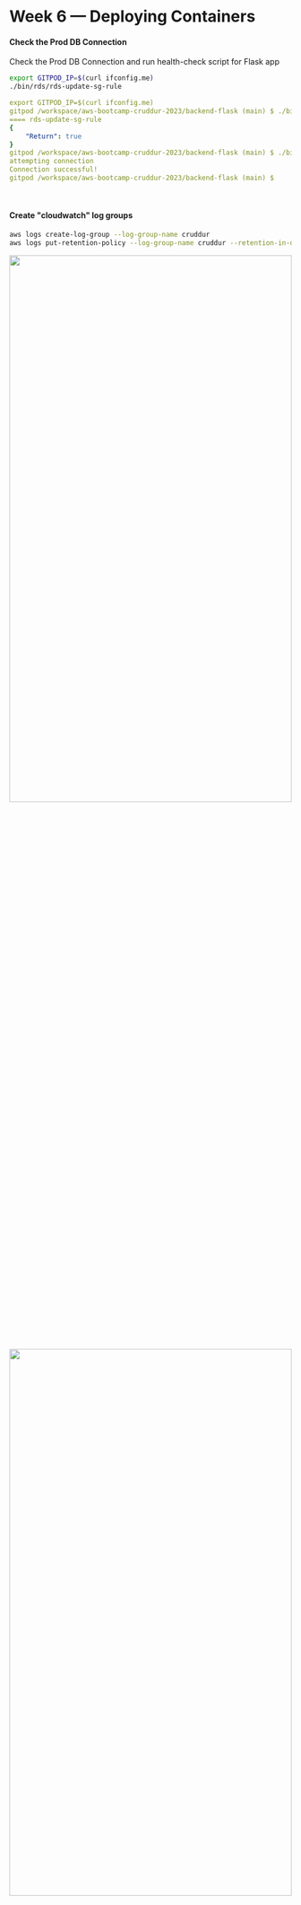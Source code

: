 # Week 6 — Deploying Containers

#### Check the Prod DB Connection

Check the Prod DB Connection and run health-check script for Flask app

```sh
export GITPOD_IP=$(curl ifconfig.me)
./bin/rds/rds-update-sg-rule 
```
```yaml
export GITPOD_IP=$(curl ifconfig.me)
gitpod /workspace/aws-bootcamp-cruddur-2023/backend-flask (main) $ ./bin/rds/rds-update-sg-rule 
==== rds-update-sg-rule
{
    "Return": true
}
gitpod /workspace/aws-bootcamp-cruddur-2023/backend-flask (main) $ ./bin/db/test 
attempting connection
Connection successful!
gitpod /workspace/aws-bootcamp-cruddur-2023/backend-flask (main) $ 
```
</br>

#### Create "cloudwatch" log groups

```sh
aws logs create-log-group --log-group-name cruddur
aws logs put-retention-policy --log-group-name cruddur --retention-in-days 1
```
<img src="./Images/Week-06/Cloud-watch.jpg"  width="100%" height="50%">

<img src="./Images/Week-06/Cloud-watch-2.jpg"  width="100%" height="50%">

### Create NameSpace is "AWS Cloud Map"

<img src="./Images/Week-06/AWS_Cloud_Map_NameSpace_1.jpg"  width="100%" height="50%">

<img src="./Images/Week-06/AWS_Cloud_Map_NameSpace_2.jpg"  width="100%" height="50%">


### Create ECS Cluster

```sh
aws ecs create-cluster \
--cluster-name cruddur \
--service-connect-defaults namespace=cruddur
```

<img src="./Images/Week-06/ECS_Cluster_1.jpg"  width="100%" height="50%">

</br>
</br>

<img src="./Images/Week-06/ECS_NameSpace.jpg"  width="100%" height="30%">


#### Create Docker Images and Push to ECR
 1. Base Image for Python
 2. Backend Image
 3. Frontend image

#### 1. Base Image of Python

```sh
aws ecr create-repository \
  --repository-name cruddur-python \
  --image-tag-mutability MUTABLE
```

```yaml
gitpod /workspace/aws-bootcamp-cruddur-2023 (main) $ aws ecr create-repository \
>   --repository-name cruddur-python \
>   --image-tag-mutability MUTABLE
{
    "repository": {
        "repositoryArn": "arn:aws:ecr:ap-south-1:675982193808:repository/cruddur-python",
        "registryId": "675982193808",
        "repositoryName": "cruddur-python",
        "repositoryUri": "675982193808.dkr.ecr.ap-south-1.amazonaws.com/cruddur-python",
        "createdAt": "2023-04-01T00:41:07+00:00",
        "imageTagMutability": "MUTABLE",
        "imageScanningConfiguration": {
            "scanOnPush": false
        },
        "encryptionConfiguration": {
            "encryptionType": "AES256"
        }
    }
}
```


#### To Connect ECR and docker login

```sh 
aws ecr get-login-password --region $AWS_DEFAULT_REGION | docker login --username AWS --password-stdin "$AWS_ACCOUNT_ID.dkr.ecr.$AWS_DEFAULT_REGION.amazonaws.com"
```

```sh
$ aws ecr get-login-password --region $AWS_DEFAULT_REGION | docker login --username AWS --password-stdin "$AWS_ACCOUNT_ID.dkr.ecr.$AWS_DEFAULT_REGION.amazonaws.com"
WARNING! Your password will be stored unencrypted in /home/gitpod/.docker/config.json.
Configure a credential helper to remove this warning. See
https://docs.docker.com/engine/reference/commandline/login/#credentials-store

Login Succeeded
$ 
```

Update the ECR path to Variable 'ECR_PYTHON_URL`

```sh
export ECR_PYTHON_URL="$AWS_ACCOUNT_ID.dkr.ecr.$AWS_DEFAULT_REGION.amazonaws.com/cruddur-python"
echo $ECR_PYTHON_URL
675982193808.dkr.ecr.ap-south-1.amazonaws.com/cruddur-python
```

#### Pull the Image 

Pull the Python Image in the Gitpod

```sh
docker pull python:3.10-slim-buster
```
#### Tag the Image
```sh
docker tag python:3.10-slim-buster $ECR_PYTHON_URL:3.10-slim-buster
```
```yaml
docker images | grep -i 3.10-slim-buster
675982193808.dkr.ecr.ap-south-1.amazonaws.com/cruddur-python   3.10-slim-buster   a8bd408e774a   8 days ago       118MB
python   3.10-slim-buster   a8bd408e774a   8 days ago       118MB
```

#### Push the Image to ECR

Push the Image to AWS ECR
```sh
docker push $ECR_PYTHON_URL:3.10-slim-buster
```
```yaml
$ docker push $ECR_PYTHON_URL:3.10-slim-buster
The push refers to repository [675982193808.dkr.ecr.ap-south-1.amazonaws.com/cruddur-python]
128cd062b35d: Pushed 
44ae7921fd10: Pushed 
075372db15c2: Pushed 
d1a969d0e2e5: Pushed 
c9182c130984: Pushed 
3.10-slim-buster: digest: sha256:31827b60ef2becea7b6b017f309c57062f7b3f37ad309eb57e9ed20411690c01 size: 1370
```
<img src="./Images/Week-06/create_repository_1.jpg"  width="100%" height="50%">


<img src="./Images/Week-06/create_repository_python_image.jpg"  width="100%" height="50%">

#### Remove image from local 

Remove image from Gitpod 

```sh
docker image rm $ECR_PYTHON_URL:3.10-slim-buster
```

```yaml
docker image rm $ECR_PYTHON_URL:3.10-slim-buster
Untagged: 675982193808.dkr.ecr.ap-south-1.amazonaws.com/cruddur-python:3.10-slim-buster
Untagged: 675982193808.dkr.ecr.ap-south-1.amazonaws.com/cruddur-python@sha256:31827b60ef2becea7b6b017f309c57062f7b3f37ad309eb57e9ed20411690c01
```
```sh
 docker images | grep -i 3.10-slim-buster
python    3.10-slim-buster   a8bd408e774a   9 days ago       118MB
```

#### docker-compose up

Start the all Containers in Docker-Compose File and check the backend container Health check

```sh
curl https://4567-ganeshpondy-awsbootcamp-kff269iaaag.ws-us93.gitpod.io/api/health-check
{
  "success": true
}
```

<img src="./Images/Week-06/Backend_Health_check.jpg"  width="100%" height="30%">

#### Create Backend repo & tag & Push the code to ECR
```sh
aws ecr create-repository \
  --repository-name backend-flask \
  --image-tag-mutability MUTABLE

export ECR_BACKEND_FLASK_URL="$AWS_ACCOUNT_ID.dkr.ecr.$AWS_DEFAULT_REGION.amazonaws.com/backend-flask"
echo $ECR_BACKEND_FLASK_URL

docker build -t backend-flask .

docker tag backend-flask:latest $ECR_BACKEND_FLASK_URL:latest

docker push $ECR_BACKEND_FLASK_URL:latest
```

<img src="./Images/Week-06/create_repository_backend_image.jpg"  width="100%" height="50%">

----

Updated TimeZone Steps for Timezones for ISO 8601

----

### Update the variables in "Parameter store"

Update the variables in the "AWS Systems Manager Parameter Store"

```sh
aws ssm put-parameter --type "SecureString" --name "/cruddur/backend-flask/AWS_ACCESS_KEY_ID" --value $AWS_ACCESS_KEY_ID
aws ssm put-parameter --type "SecureString" --name "/cruddur/backend-flask/AWS_SECRET_ACCESS_KEY" --value $AWS_SECRET_ACCESS_KEY
aws ssm put-parameter --type "SecureString" --name "/cruddur/backend-flask/CONNECTION_URL" --value $PROD_CONNECTION_URL
aws ssm put-parameter --type "SecureString" --name "/cruddur/backend-flask/ROLLBAR_ACCESS_TOKEN" --value $ROLLBAR_ACCESS_TOKEN
aws ssm put-parameter --type "SecureString" --name "/cruddur/backend-flask/OTEL_EXPORTER_OTLP_HEADERS" --value "x-honeycomb-team=$HONEYCOMB_API_KEY"
```

```yaml
$ aws ssm put-parameter --type "SecureString" --name "/cruddur/backend-flask/AWS_ACCESS_KEY_ID" --value $AWS_ACCESS_KEY_ID
{
    "Version": 1,
    "Tier": "Standard"
}
$ aws ssm put-parameter --type "SecureString" --name "/cruddur/backend-flask/AWS_SECRET_ACCESS_KEY" --value $AWS_SECRET_ACCESS_KEY
{
    "Version": 1,
    "Tier": "Standard"
}
$ aws ssm put-parameter --type "SecureString" --name "/cruddur/backend-flask/CONNECTION_URL" --value $PROD_CONNECTION_URL
{
    "Version": 1,
    "Tier": "Standard"
}
$ aws ssm put-parameter --type "SecureString" --name "/cruddur/backend-flask/ROLLBAR_ACCESS_TOKEN" --value $ROLLBAR_ACCESS_TOKEN
{
    "Version": 1,
    "Tier": "Standard"
}
$ aws ssm put-parameter --type "SecureString" --name "/cruddur/backend-flask/OTEL_EXPORTER_OTLP_HEADERS" --value "x-honeycomb-team=$HONEYCOMB_API_KEY"
{
    "Version": 1,
    "Tier": "Standard"
}
$ 
```
<img src="./Images/Week-06/parameter_store_1.jpg"  width="100%" height="50%">


<img src="./Images/Week-06/parameter_store_2.jpg"  width="100%" height="50%">

---

## Create IAM Role

Follow the below Steps to Create IAM Role and 

<img src="./Images/Week-06/IAM_Role_Create_1.jpg" width="100%" height="100%">

</br>
</br>

<img src="./Images/Week-06/IAM_Role_Create_2.jpg" width="100%" height="100%">

</br>

<img src="./Images/Week-06/IAM_Role_Create_3.jpg" width="100%" height="100%">

</br>

<img src="./Images/Week-06/IAM_Role_Create_4.jpg" width="100%" height="100%">

</br>


<img src="./Images/Week-06/IAM_Role_Create_5.jpg" width="100%" height="100%">


</br>

<img src="./Images/Week-06/IAM_Role_Create_64.jpg" width="100%" height="100%">

</br>

```yaml
aws iam list-roles | grep -i RoleName
            "RoleName": "AWSServiceRoleForCloudTrail",
            "RoleName": "AWSServiceRoleForECS",
            "RoleName": "AWSServiceRoleForOrganizations",
            "RoleName": "AWSServiceRoleForRDS",
            "RoleName": "AWSServiceRoleForSupport",
            "RoleName": "AWSServiceRoleForTrustedAdvisor",
            "RoleName": "cruddur-messaging-stream-role-av7c98wm",
            "RoleName": "cruddur-post-confirrmation-role-vjkdg0y7",
```

#### Create TaskRole

<img src="./Images/Week-06/IAM_Role_TaskRole_1.jpg" width="100%" height="100%">


</br>

<img src="./Images/Week-06/IAM_Role_TaskRole_2.jpg" width="100%" height="100%">

</br>

```sh
aws iam attach-role-policy --policy-arn arn:aws:iam::aws:policy/CloudWatchFullAccess --role-name CruddurTaskRole
aws iam attach-role-policy --policy-arn arn:aws:iam::aws:policy/AWSXRayDaemonWriteAccess --role-name CruddurTaskRole
```

---

## Create Task Definitions

#### Register Task Defintion

```sh
aws ecs register-task-definition --cli-input-json file://aws/task-definitions/backend-flask.json
```


<img src="./Images/Week-06/Task_Defintion_BE_1.jpg" width="100%" height="100%">


</br>

<img src="./Images/Week-06/Task_Defintion_BE_2.jpg" width="100%" height="100%">


</br>

<img src="./Images/Week-06/Task_Defintion_BE_3.jpg" width="100%" height="100%">


</br>

<img src="./Images/Week-06/Task_Defintion_BE_4.jpg" width="100%" height="100%">


</br>

<img src="./Images/Week-06/Task_Defintion_BE_6.jpg" width="100%" height="100%">


</br>

<img src="./Images/Week-06/Task_Defintion_BE_5.jpg" width="100%" height="100%">

---

### Create Security Group

To Get DEFAULT_VPC_ID Value
```sh
export DEFAULT_VPC_ID=$(aws ec2 describe-vpcs \
--filters "Name=isDefault, Values=true" \
--query "Vpcs[0].VpcId" \
--output text)
echo $DEFAULT_VPC_ID
```

To Get DEFAULT_SUBNET_IDS Value
```sh
export DEFAULT_SUBNET_IDS=$(aws ec2 describe-subnets  \
 --filters Name=vpc-id,Values=$DEFAULT_VPC_ID \
 --query 'Subnets[*].SubnetId' \
 --output json | jq -r 'join(",")')
echo $DEFAULT_SUBNET_IDS	
```
```sh
export CRUD_SERVICE_SG=$(aws ec2 create-security-group \
  --group-name "crud-srv-sg" \
  --description "Security group for Cruddur services on ECS" \
  --vpc-id $DEFAULT_VPC_ID \
  --query "GroupId" --output text)
echo $CRUD_SERVICE_SG
```
```sh
aws ec2 authorize-security-group-ingress \
  --group-id $CRUD_SERVICE_SG \
  --protocol tcp \
  --port 80 \
  --cidr 0.0.0.0/0
```

---

## Create Service for BackEnd Container

```sh
aws ecs create-service --cli-input-json file://aws/json/service-backend-flask.json
```

Follow the below Steps:

<img src="./Images/Week-06/Create_ECS_BE_1.jpg" width="100%" height="50%">

</br>
</br>


<img src="./Images/Week-06/Create_ECS_BE_2.jpg" width="100%" height="50%">

</br>
</br>


<img src="./Images/Week-06/Create_ECS_BE_3.jpg" width="100%" height="50%">

</br>
</br>


<img src="./Images/Week-06/Create_ECS_BE_4.jpg" width="100%" height="50%">

</br>
</br>


<img src="./Images/Week-06/Create_ECS_BE_1.1.jpg" width="100%" height="50%">

</br>
</br>


<img src="./Images/Week-06/Create_ECS_BE_1.2.jpg" width="100%" height="50%">

</br>
</br>

---


<img src="./Images/Week-06/ECS_CLI.JPG" width="100%" height="50%">

</br>
</br>


<img src="./Images/Week-06/update_ECS_BE_ServiceConnect_1.JPG" width="100%" height="50%">

</br>
</br>


<img src="./Images/Week-06/update_ECS_BE_ServiceConnect_2.JPG" width="100%" height="50%">

</br>
</br>


<img src="./Images/Week-06/ECS_BK_Health_Check.JPG" width="50%" height="20%">

</br>
</br>

---

1. Create Load balancers (ALB)
2. create new SG for ALB
1. Create new target Group
1. Update ALB Details in ./json/service-backend-flask.json


<img src="./Images/Week-06/Target_Group_BK_2.JPG" width="100%" height="50%">

</br>
</br>


<img src="./Images/Week-06/Target_Group_BK_3.JPG" width="100%" height="50%">

</br>
</br>

---

## Connect the Container

Install the Session Manager plugin on Ubuntu

```yaml
curl "https://s3.amazonaws.com/session-manager-downloads/plugin/latest/ubuntu_64bit/session-manager-plugin.deb" -o "session-manager-plugin.deb"
sudo dpkg -i session-manager-plugin.deb
session-manager-plugin
```

Connect to the container

```sh
aws ecs execute-command  \
--region $AWS_DEFAULT_REGION \
--cluster cruddur \
--task 1ce27d0e58214be78c4ddc311bccba16 \
--container backend-flask \
--command "/bin/bash" \
--interactive
```

---

<img src="./Images/Week-06/ALB_1.JPG" width="100%" height="50%">
</br>
</br>


<img src="./Images/Week-06/ALB_2.JPG" width="100%" height="50%">
</br>
</br>


<img src="./Images/Week-06/ALB_3.JPG" width="100%" height="50%">
</br>
</br>


<img src="./Images/Week-06/ALB_4.JPG" width="100%" height="50%">
</br>
</br>


<img src="./Images/Week-06/ALB_5.JPG" width="100%" height="50%">
</br>
</br>


<img src="./Images/Week-06/ALB_6.JPG" width="100%" height="50%">
</br>
</br>


<img src="./Images/Week-06/ECS_BK_ALB_1.JPG" width="100%" height="50%">
</br>
</br>


<img src="./Images/Week-06/ECS_BK_ALB_Health_Check.JPG" width="100%" height="50%">
</br>
</br>

---
---

## Frontend

### Create "Dockerfile.prod"

Create Multi-Stage Docker Image for Frontend

Create "nginx.conf" for reverse proxy

Find the `Dockerfile.prod`:

```docker
# Base Image ~~~~~~~~~~~~~~~~~~~~~~~~~~~~~~~~~~
FROM node:16.18 AS build

ARG REACT_APP_BACKEND_URL
ARG REACT_APP_AWS_PROJECT_REGION
ARG REACT_APP_AWS_COGNITO_REGION
ARG REACT_APP_AWS_USER_POOLS_ID
ARG REACT_APP_CLIENT_ID

ENV REACT_APP_BACKEND_URL=$REACT_APP_BACKEND_URL
ENV REACT_APP_AWS_PROJECT_REGION=$REACT_APP_AWS_PROJECT_REGION
ENV REACT_APP_AWS_COGNITO_REGION=$REACT_APP_AWS_COGNITO_REGION
ENV REACT_APP_AWS_USER_POOLS_ID=$REACT_APP_AWS_USER_POOLS_ID
ENV REACT_APP_CLIENT_ID=$REACT_APP_CLIENT_ID

COPY . ./frontend-react-js
WORKDIR /frontend-react-js
RUN npm install
RUN npm run build

# New Base Image ~~~~~~~~~~~~~~~~~~~~~~~~~~~~~~
FROM nginx:1.23.3-alpine

# --from build is coming from the Base Image
COPY --from=build /frontend-react-js/build /usr/share/nginx/html
COPY --from=build /frontend-react-js/nginx.conf /etc/nginx/nginx.conf

EXPOSE 3000
```

### run npm run build from frontend-react-js 

run `npm run build` from `/workspace/aws-bootcamp-cruddur-2023/frontend-react-js` path
```yaml
gitpod /workspace/aws-bootcamp-cruddur-2023/frontend-react-js (main) $ npm run build

> frontend@0.1.0 build
> react-scripts build

Creating an optimized production build...
Compiled with warnings.
Warning
(4:3) autoprefixer: start value has mixed support, consider using flex-start instead
Warning
(3:3) autoprefixer: start value has mixed support, consider using flex-start instead
Warning
(3:3) autoprefixer: start value has mixed support, consider using flex-start instead
...
...
...
The project was built assuming it is hosted at /.
You can control this with the homepage field in your package.json.
The build folder is ready to be deployed.
You may serve it with a static server:
  npm install -g serve
  serve -s build
Find out more about deployment here:
  https://cra.link/deployment
$ 
```


### Create Frontend ECR Repo
```sh
aws ecr create-repository \
  --repository-name frontend-react-js \
  --image-tag-mutability MUTABLE
```

### Build Container Image

Copy the values from docker-compose file

```yaml

cd frontend-react-js/

docker build \
--build-arg REACT_APP_BACKEND_URL="https://4567-$GITPOD_WORKSPACE_ID.$GITPOD_WORKSPACE_CLUSTER_HOST" \
--build-arg REACT_APP_AWS_PROJECT_REGION="$AWS_DEFAULT_REGION" \
--build-arg REACT_APP_AWS_COGNITO_REGION="$AWS_DEFAULT_REGION" \
--build-arg REACT_APP_AWS_USER_POOLS_ID="ap-south-1_<id>" \
--build-arg REACT_APP_CLIENT_ID="<id>" \
-t frontend-react-js \
-f Dockerfile.prod \
.
```

### Login to ECR

Set ECR URL

```sh
export ECR_FRONTEND_REACT_URL="$AWS_ACCOUNT_ID.dkr.ecr.$AWS_DEFAULT_REGION.amazonaws.com/frontend-react-js"
echo $ECR_FRONTEND_REACT_URL
```
Command Login to ECR

```sh
aws ecr get-login-password --region $AWS_DEFAULT_REGION | docker login --username AWS --password-stdin "$AWS_ACCOUNT_ID.dkr.ecr.$AWS_DEFAULT_REGION.amazonaws.com"
```

### Tag Image
```docker
docker tag frontend-react-js:latest $ECR_FRONTEND_REACT_URL:latest
```
```docker
 $ docker images
REPOSITORY                                                        TAG             IMAGE ID       CREATED         SIZE
675982193808.dkr.ecr.ap-south-1.amazonaws.com/frontend-react-js   latest          237046f41e18   6 minutes ago   44.3MB
frontend-react-js                                                 latest          237046f41e18   6 minutes ago   44.3MB
<none>                                                            <none>          02436892972d   6 minutes ago   1.48GB
nginx                                                             1.23.3-alpine   2bc7edbc3cf2   7 weeks ago     40.7MB
node                                                              16.18           993a4cf9c1e8   3 months ago    910MB
gitpod /workspace/aws-bootcamp-cruddur-2023/frontend-react-js (main) $ 
```
### Push Image

`docker push $ECR_FRONTEND_REACT_URL:latest`


### now docker build with ALB name, TAG & Push
docker build with ALB name

```sh
docker build \
--build-arg REACT_APP_BACKEND_URL="http://cruddur-alb-1052589347.ap-south-1.elb.amazonaws.com:4567" \
--build-arg REACT_APP_AWS_PROJECT_REGION="$AWS_DEFAULT_REGION" \
--build-arg REACT_APP_AWS_COGNITO_REGION="$AWS_DEFAULT_REGION" \
--build-arg REACT_APP_AWS_USER_POOLS_ID="ap-south-1_JGksCajSg" \
--build-arg REACT_APP_CLIENT_ID="4dlftmcggiquv257bef7tvm55b" \
-t frontend-react-js \
-f Dockerfile.prod \
.
```
```sh
export ECR_FRONTEND_REACT_URL="$AWS_ACCOUNT_ID.dkr.ecr.$AWS_DEFAULT_REGION.amazonaws.com/frontend-react-js"
echo $ECR_FRONTEND_REACT_URL
```
```sh
docker tag frontend-react-js:latest $ECR_FRONTEND_REACT_URL:latest
docker push $ECR_FRONTEND_REACT_URL:latest
```
### Register Task Defintions

`aws ecs register-task-definition --cli-input-json file://aws/task-definitions/frontend-react-js.json
`

### Create Frontend Services

`aws ecs create-service --cli-input-json file://aws/json/service-frontend-react-js.json`

### Connect to container using task id

./bin/ecs/connect-to-service 

```sh
#! /usr/bin/bash
if [ -z "$1" ]; then
  echo "No TASK_ID argument supplied eg ./bin/ecs/connect-to-service 99b2f8953616495e99545e5a6066fbb5d backend-flask"
  exit 1
fi
TASK_ID=$1

if [ -z "$2" ]; then
  echo "No CONTAINER_NAME argument supplied eg ./bin/ecs/connect-to-service 99b2f8953616495e99545e5a6066fbb5d backend-flask"
  exit 1
fi
CONTAINER_NAME=$2

echo "TASK ID : $TASK_ID"
echo "Container Name: $CONTAINER_NAME"

aws ecs execute-command  \
--region $AWS_DEFAULT_REGION \
--cluster cruddur \
--task $TASK_ID \
--container $CONTAINER_NAME \
--command "/bin/sh" \
--interactive

```
`./bin/ecs/connect-to-service 2dafab2af30445a2a75f8cb8041ec56a frontend-react-js
`

Attach Shell to the Container

```sh
gitpod /workspace/aws-bootcamp-cruddur-2023/backend-flask (main) $ ./bin/ecs/connect-to-service 2dafab2af30445a2a75f8cb8041ec56a frontend-react-js
TASK ID : 2dafab2af30445a2a75f8cb8041ec56a
Container Name: frontend-react-js

The Session Manager plugin was installed successfully. Use the AWS CLI to start a session.


Starting session with SessionId: ecs-execute-command-04336592d421fc8b0
/ # 
/ # 
```

<img src="./Images/Week-06/ECR_FR_1.JPG" width="100%" height="50%">
</br>
</br>


<img src="./Images/Week-06/Front_End_Image_Size.JPG" width="70%" height="30%">
</br>
</br>


<img src="./Images/Week-06/ECR_FR_Push.JPG" width="100%" height="50%">
</br>
</br>


<img src="./Images/Week-06/Error_ECS_1_Solution.JPG" width="100%" height="50%">
</br>
</br>


<img src="./Images/Week-06/ECS_FR_ALB_1.JPG" width="100%" height="50%">
</br>
</br>


<img src="./Images/Week-06/ECS_FR_ALB_2.JPG" width="100%" height="50%">
</br>
</br>


<img src="./Images/Week-06/ECS_FR_ALB_3.JPG" width="100%" height="50%">
</br>
</br>


<img src="./Images/Week-06/ECS_FR_ALB_4.JPG" width="100%" height="50%">
</br>
</br>

#### Connect with ALB DNS Name

<img src="./Images/Week-06/ECS_FR_ALB_5.JPG" width="100%" height="50%">
</br>
</br>

----

## Route53
### Domain Name:	ganeshpondy.link
my 'ganeshpondy.link' is registred with other AWS ID, my Current ID is Different.

1. Login with Cruddur AWS Account => Route53
1. Create Create hosted zone by name 'ganeshpondy.link'
2. Copy the Name Servers FQDN
	Name servers
	ns-server-16.org
	ns-server-31.com
	ns-server.uk
	ns-server.net

0. Login to DomainName registred AWS Account (other AWS ID).
1. go to Domains => Registered domains
2. Click the Domain
3. add the Name Server there
4. if hosted zone is created in other AWS ID, then delete the hostes-zone

<img src="./Images/Week-06/R53_Create_HostZone_1.JPG" width="100%" height="50%">
</br>
</br>


<img src="./Images/Week-06/R53_Create_HostZone_2.JPG" width="100%" height="50%">
</br>
</br>


<img src="./Images/Week-06/AWS_ACC_2_R53_1.JPG" width="100%" height="50%">
</br>
</br>


<img src="./Images/Week-06/AWS_ACC_2_R53_2.JPG" width="100%" height="50%">
</br>
</br>

---

## AWS Certificate Manager (ACM)

<img src="./Images/Week-06/Certificate_Manager_1.JPG" width="100%" height="50%">
</br>
</br>


<img src="./Images/Week-06/Certificate_Manager_2.JPG" width="100%" height="50%">
</br>
</br>


<img src="./Images/Week-06/Certificate_Manager_3.JPG" width="100%" height="50%">
</br>
</br>


<img src="./Images/Week-06/Certificate_Manager_4.JPG" width="100%" height="50%">
</br>
</br>


<img src="./Images/Week-06/Certificate_Manager_5.JPG" width="100%" height="50%">
</br>
</br>


<img src="./Images/Week-06/Certificate_Manager_6.JPG" width="100%" height="50%">
</br>
</br>


<img src="./Images/Week-06/Certificate_Manager_7.JPG" width="100%" height="50%">
</br>
</br>

---

#### Add Listener in ALB


Add ALB in Route53

1. Connect Route53
2. Create A-Record for ganeshpondy.link
3. and another for api.ganeshpondy.link




<img src="./Images/Week-06/ALB_Listener_Add_1.JPG" width="100%" height="50%">

</br>
</br>


<img src="./Images/Week-06/ALB_Listener_Add_2.JPG" width="100%" height="50%">

</br>
</br>


<img src="./Images/Week-06/ALB_Listener_Add_3.JPG" width="100%" height="50%">

</br>
</br>


<img src="./Images/Week-06/ALB_Listener_Add_4.JPG" width="100%" height="50%">

</br>
</br>


<img src="./Images/Week-06/ALB_Listener_Delete_5.JPG" width="100%" height="50%">

</br>
</br>


<img src="./Images/Week-06/ALB_Listener_Rules_7.JPG" width="100%" height="50%">

</br>
</br>


<img src="./Images/Week-06/ALB_Listener_Rules_8.JPG" width="100%" height="50%">

</br>
</br>

<img src="./Images/Week-06/R53_Add_ALB_1.JPG" width="100%" height="50%">

</br>
</br>


<img src="./Images/Week-06/R53_Add_ALB_2.JPG" width="100%" height="50%">

</br>
</br>


<img src="./Images/Week-06/ALB_Listener_Delete55.JPG" width="100%" height="50%">

</br>
</br>


<img src="./Images/Week-06/ALB_Listener_6.JPG" width="100%" height="50%">

</br>
</br>

---

## Health Checks

<img src="./Images/Week-06/API_BK_Health_Check_1.JPG" width="100%" height="50%">
</br>
</br>


<img src="./Images/Week-06/API_BK_Health_Check_2.JPG" width="100%" height="50%">
</br>
</br>


<img src="./Images/Week-06/API_FE_1.JPG" width="100%" height="50%">
</br>
</br>


<img src="./Images/Week-06/API_Error_1.JPG" width="100%" height="50%">
</br>
</br>


<img src="./Images/Week-06/FrontEnd_URL.JPG" width="100%" height="50%">
</br>
</br>


<img src="./Images/Week-06/Error_3.JPG" width="100%" height="50%">
</br>
</br>


<img src="./Images/Week-06/Error_3_1.JPG" width="100%" height="50%">
</br>
</br>


<img src="./Images/Week-06/bk_API_Messages_1.JPG" width="100%" height="50%">
</br>
</br>


<img src="./Images/Week-06/bk_API_Messages_2.JPG" width="100%" height="50%">
</br>
</br>

----

## Stop ECS Containers

<img src="./Images/Week-06/Stop_ECS_Containers_1.JPG" width="100%" height="50%">
</br>
</br>

<img src="./Images/Week-06/Stop_ECS_Containers_2.JPG" width="100%" height="50%">
</br>
</br>

<img src="./Images/Week-06/Stop_ECS_Containers_3.JPG" width="100%" height="50%">
</br>
</br>

---
## Message Chat

Able to view the chat messages from two different ID's. In the Below Outputs, `ganeshnir` is ID-1 and `ganeshlive` is ID-2

<img src="./Images/Week-06/Message_1_1.JPG" width="100%" height="50%">
</br>
</br>

<img src="./Images/Week-06/Message_1_2.JPG" width="100%" height="50%">
</br>
</br>

<img src="./Images/Week-06/Message_1_3.JPG" width="100%" height="50%">
</br>
</br>

---

## Add X-Ray Sidecar Container

X-Ray is a Sidecar Container, which will run inside container. We have added X-Ray in both FrontEnd and BackEnd Containers.

<img src="./Images/Week-06/xray_0.JPG" width="100%" height="50%">
</br>
</br>

<img src="./Images/Week-06/xray_1.JPG" width="100%" height="50%">
</br>
</br>

---

### Generate `env` Variable files

We have created `RUBY` Script to generate `.env` Variables:

<img src="./Images/Week-06/env_file_generation.JPG" width="100%" height="50%">
</br>
</br>

### Enable Insights for ECS

<img src="./Images/Week-06/Enable_Container_Insights.JPG" width="100%" height="50%">
</br>
</br>

----

----


### Fix for Auto ECR Login and Run RUBY env Scripts

Issue:<img src="./Images/Week-06/Docker-Compose-UP-Error.JPG" width="100%" height="50%">
Updated  below lines in `.gitpod.yml` file to auto login ECR and running ruby scripts for generating `.env` files. 
So  We can execute `Docker-Compose` UP command without Errors

Please refer last three lines of the below `.gitpod.yml` output:
```yml
  - name: aws-cli
    env:
      AWS_CLI_AUTO_PROMPT: on-partial
    before: |
      cd /workspace
      curl "https://awscli.amazonaws.com/awscli-exe-linux-x86_64.zip" -o "awscliv2.zip"
      unzip awscliv2.zip
      sudo ./aws/install
      cd $THEIA_WORKSPACE_ROOT
      source  "$THEIA_WORKSPACE_ROOT/bin/ecr/login"
      ruby "$THEIA_WORKSPACE_ROOT/bin/frontend/generate-env"
      ruby "$THEIA_WORKSPACE_ROOT/bin/backend/generate-env"
```
</br>
<img src="./Images/Week-06/Docker-Compose-UP-Error-Fix.JPG" width="100%" height="50%">
</br>
</br>
